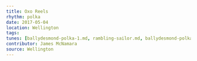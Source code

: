 ```yaml
---
title: Oxo Reels
rhythm: polka
date: 2017-05-04
location: Wellington
tags: 
tunes: [ballydesmond-polka-1.md, rambling-sailor.md, ballydesmond-polka-3.md]
contributor: James McNamara
source: Wellington
---
```

